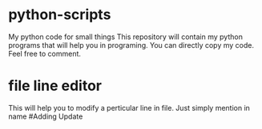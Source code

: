 # python-scripts
My python code for small things 
This repository will contain my python programs that will help you in programing.
You can directly copy my code. Feel free to comment.


# file line editor 
This will help you to modify a perticular line in file. Just simply mention in name
#Adding Update
